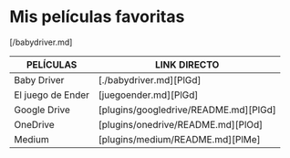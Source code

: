 # Mis películas favoritas

[/babydriver.md]

| PELÍCULAS | LINK DIRECTO |
| --------- | ------------ |
| Baby Driver | [./babydriver.md][PlGd] |
| El juego de Ender | [juegoender.md][PlGd] |
| Google Drive | [plugins/googledrive/README.md][PlGd] |
| OneDrive | [plugins/onedrive/README.md][PlOd] |
| Medium | [plugins/medium/README.md][PlMe] |
